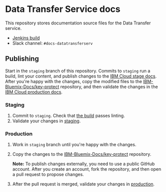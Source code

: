# Data Transfer Service docs
This repository stores documentation source files for the Data Transfer service.

- [Jenkins build](https://wcp-ace-docs-jenkins.swg-devops.com/job/Docs-build/job/Docs-build-DataTransferService/)
- Slack channel: `#docs-datatransferserv`

## Publishing

Start in the `staging` branch of this repository. Commits to `staging` run a build, lint your content, and publish changes to the [IBM Cloud stage docs](https://test.cloud.ibm.com/docs/infrastructure/DataTransferService). After you're happy with the changes, copy the modified files to the [IBM-Bluemix-Docs/key-protect](https://github.com/IBM-Bluemix-Docs/DataTransferService) repository, and then validate the changes in the [IBM Cloud production docs](https://cloud.ibm.com/docs/infrastructure/DataTransferService).

### Staging

1. Commit to `staging`. Check that [the build](https://wcp-ace-docs-jenkins.swg-devops.com/job/Docs-build/job/Docs-build-DataTransferService/) passes linting. 
2. Validate your changes in [staging](https://test.cloud.ibm.com/docs/infrastructure/DataTransferService).

### Production

1. Work in `staging` branch until you're happy with the changes. 
2. Copy the changes to the [IBM-Bluemix-Docs/key-protect](https://github.com/IBM-Bluemix-Docs/DataTransferService) repository.

    **Note:** To publish changes externally, you need to use a public GitHub account. After you create an account, fork the repository, and then open a pull request to propose changes.

2. After the pull request is merged, validate your changes in [production](https://cloud.ibm.com/docs/infrastructure/DataTransferService).
    


